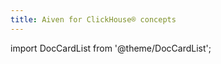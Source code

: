 ```yaml
---
title: Aiven for ClickHouse® concepts
---
```


import DocCardList from '@theme/DocCardList';

<DocCardList />
